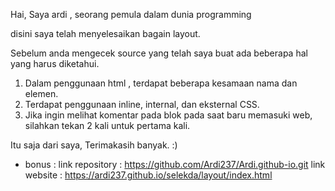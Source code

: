 <!-- Hello my names is ardi -->

Hai, Saya ardi , seorang pemula dalam dunia programming

disini saya telah menyelesaikan bagain layout.

Sebelum anda mengecek source yang telah saya buat ada beberapa hal yang harus diketahui.

1. Dalam penggunaan html , terdapat beberapa kesamaan nama dan elemen.
2. Terdapat penggunaan inline, internal, dan eksternal CSS.
3. Jika ingin melihat komentar pada blok pada saat baru memasuki web, silahkan tekan 2 kali untuk pertama kali.

Itu saja dari saya, Terimakasih banyak. :)

* bonus :
link repository : https://github.com/Ardi237/Ardi.github-io.git
link website : https://ardi237.github.io/selekda/layout/index.html
